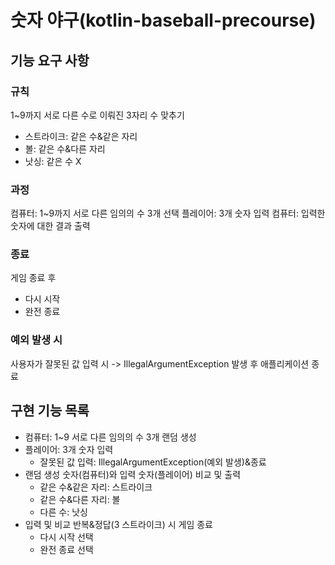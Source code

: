 # 숫자 야구(kotlin-baseball-precourse)

## 기능 요구 사항
### 규칙
1~9까지 서로 다른 수로 이뤄진 3자리 수 맞추기
- 스트라이크: 같은 수&같은 자리
- 볼: 같은 수&다른 자리
- 낫싱: 같은 수 X

### 과정
컴퓨터: 1~9까지 서로 다른 임의의 수 3개 선택
플레이어: 3개 숫자 입력
컴퓨터: 입력한 숫자에 대한 결과 출력

### 종료
게임 종료 후
- 다시 시작
- 완전 종료

### 예외 발생 시
사용자가 잘못된 값 입력 시 -> IllegalArgumentException 발생 후 애플리케이션 종료


## 구현 기능 목록
- 컴퓨터: 1~9 서로 다른 임의의 수 3개 랜덤 생성
- 플레이어: 3개 숫자 입력
  - 잘못된 값 입력: IllegalArgumentException(예외 발생)&종료
- 랜덤 생성 숫자(컴퓨터)와 입력 숫자(플레이어) 비교 및 출력
  - 같은 수&같은 자리: 스트라이크
  - 같은 수&다른 자리: 볼
  - 다른 수: 낫싱
- 입력 및 비교 반복&정답(3 스트라이크) 시 게임 종료
  - 다시 시작 선택
  - 완전 종료 선택